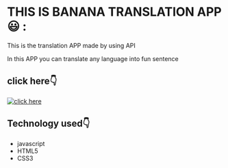 
# THIS IS BANANA TRANSLATION APP😃 :

This is the translation APP made  by using API 

In this APP you can translate any language into fun sentence

## click here👇
[![click here](https://img.shields.io/badge/click-here?style=for-the-badge&logo=ko-fi&logoColor=white)](https://funtranslations.com/)


## Technology used👇
* javascript
* HTML5
* CSS3
